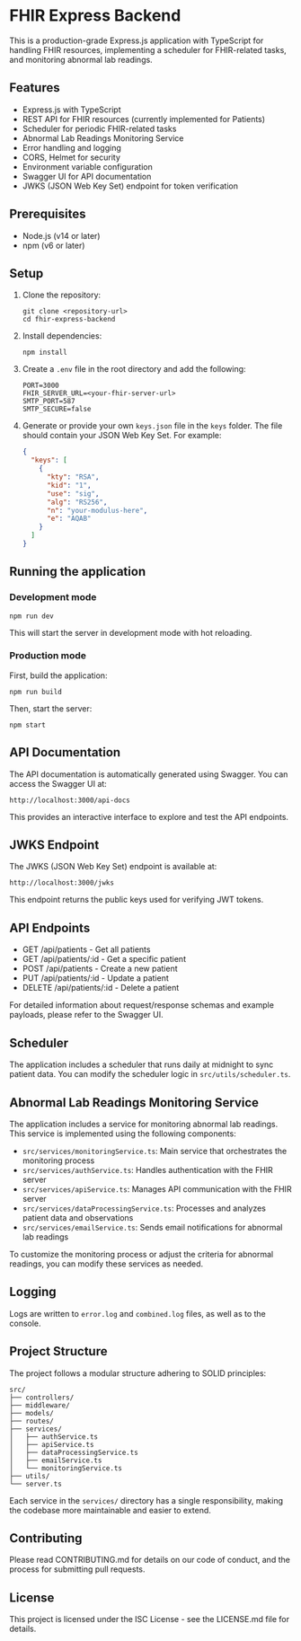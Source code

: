 # FHIR Express Backend

This is a production-grade Express.js application with TypeScript for handling FHIR resources, implementing a scheduler for FHIR-related tasks, and monitoring abnormal lab readings.

## Features

- Express.js with TypeScript
- REST API for FHIR resources (currently implemented for Patients)
- Scheduler for periodic FHIR-related tasks
- Abnormal Lab Readings Monitoring Service
- Error handling and logging
- CORS, Helmet for security
- Environment variable configuration
- Swagger UI for API documentation
- JWKS (JSON Web Key Set) endpoint for token verification

## Prerequisites

- Node.js (v14 or later)
- npm (v6 or later)

## Setup

1. Clone the repository:
   ```
   git clone <repository-url>
   cd fhir-express-backend
   ```

2. Install dependencies:
   ```
   npm install
   ```

3. Create a `.env` file in the root directory and add the following:
   ```
   PORT=3000
   FHIR_SERVER_URL=<your-fhir-server-url>
   SMTP_PORT=587
   SMTP_SECURE=false
   ```

4. Generate or provide your own `keys.json` file in the `keys` folder. The file should contain your JSON Web Key Set. For example:
   ```json
   {
     "keys": [
       {
         "kty": "RSA",
         "kid": "1",
         "use": "sig",
         "alg": "RS256",
         "n": "your-modulus-here",
         "e": "AQAB"
       }
     ]
   }
   ```

## Running the application

### Development mode

```
npm run dev
```

This will start the server in development mode with hot reloading.

### Production mode

First, build the application:

```
npm run build
```

Then, start the server:

```
npm start
```

## API Documentation

The API documentation is automatically generated using Swagger. You can access the Swagger UI at:

```
http://localhost:3000/api-docs
```

This provides an interactive interface to explore and test the API endpoints.

## JWKS Endpoint

The JWKS (JSON Web Key Set) endpoint is available at:

```
http://localhost:3000/jwks
```

This endpoint returns the public keys used for verifying JWT tokens.

## API Endpoints

- GET /api/patients - Get all patients
- GET /api/patients/:id - Get a specific patient
- POST /api/patients - Create a new patient
- PUT /api/patients/:id - Update a patient
- DELETE /api/patients/:id - Delete a patient

For detailed information about request/response schemas and example payloads, please refer to the Swagger UI.

## Scheduler

The application includes a scheduler that runs daily at midnight to sync patient data. You can modify the scheduler logic in `src/utils/scheduler.ts`.

## Abnormal Lab Readings Monitoring Service

The application includes a service for monitoring abnormal lab readings. This service is implemented using the following components:

- `src/services/monitoringService.ts`: Main service that orchestrates the monitoring process
- `src/services/authService.ts`: Handles authentication with the FHIR server
- `src/services/apiService.ts`: Manages API communication with the FHIR server
- `src/services/dataProcessingService.ts`: Processes and analyzes patient data and observations
- `src/services/emailService.ts`: Sends email notifications for abnormal lab readings

To customize the monitoring process or adjust the criteria for abnormal readings, you can modify these services as needed.

## Logging

Logs are written to `error.log` and `combined.log` files, as well as to the console.

## Project Structure

The project follows a modular structure adhering to SOLID principles:

```
src/
├── controllers/
├── middleware/
├── models/
├── routes/
├── services/
│   ├── authService.ts
│   ├── apiService.ts
│   ├── dataProcessingService.ts
│   ├── emailService.ts
│   └── monitoringService.ts
├── utils/
└── server.ts
```

Each service in the `services/` directory has a single responsibility, making the codebase more maintainable and easier to extend.

## Contributing

Please read CONTRIBUTING.md for details on our code of conduct, and the process for submitting pull requests.

## License

This project is licensed under the ISC License - see the LICENSE.md file for details.